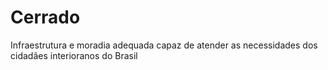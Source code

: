 # Cerrado
Infraestrutura e moradia adequada capaz de atender as necessidades dos cidadães interioranos do Brasil
